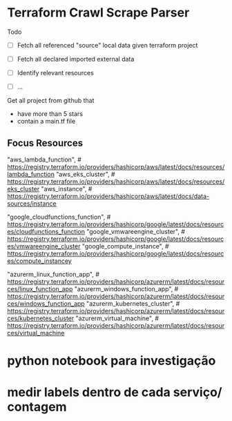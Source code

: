 # Terraform Crawl Scrape Parser

Todo
- [ ] Fetch all referenced "source" local data given terraform project
- [ ] Fetch all declared imported external data 
- [ ] Identify relevant resources
- [ ] ... 


Get all project from github that
- have more than 5 stars
- contain a main.tf file



## Focus Resources
"aws_lambda_function", # https://registry.terraform.io/providers/hashicorp/aws/latest/docs/resources/lambda_function
"aws_eks_cluster",  # https://registry.terraform.io/providers/hashicorp/aws/latest/docs/resources/eks_cluster
"aws_instance",  # https://registry.terraform.io/providers/hashicorp/aws/latest/docs/data-sources/instance

"google_cloudfunctions_function", # https://registry.terraform.io/providers/hashicorp/google/latest/docs/resources/cloudfunctions_function
"google_vmwareengine_cluster", # https://registry.terraform.io/providers/hashicorp/google/latest/docs/resources/vmwareengine_cluster
"google_compute_instance", # https://registry.terraform.io/providers/hashicorp/google/latest/docs/resources/compute_instancey

"azurerm_linux_function_app", # https://registry.terraform.io/providers/hashicorp/azurerm/latest/docs/resources/linux_function_app
"azurerm_windows_function_app", # https://registry.terraform.io/providers/hashicorp/azurerm/latest/docs/resources/windows_function_app
"azurerm_kubernetes_cluster", # https://registry.terraform.io/providers/hashicorp/azurerm/latest/docs/resources/kubernetes_cluster
"azurerm_virtual_machine", # https://registry.terraform.io/providers/hashicorp/azurerm/latest/docs/resources/virtual_machine


# python notebook para investigação
# medir labels dentro de cada serviço/ contagem